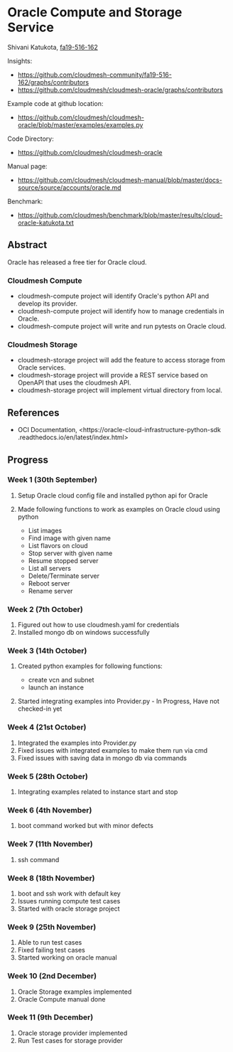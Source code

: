 # Oracle Compute and Storage Service

Shivani Katukota, [fa19-516-162](https://github.com/cloudmesh-community/fa19-516-162)

Insights: 

* <https://github.com/cloudmesh-community/fa19-516-162/graphs/contributors>
* <https://github.com/cloudmesh/cloudmesh-oracle/graphs/contributors>

Example code at github location: 

* <https://github.com/cloudmesh/cloudmesh-oracle/blob/master/examples/examples.py>

Code Directory:

* <https://github.com/cloudmesh/cloudmesh-oracle>

Manual page:

* <https://github.com/cloudmesh/cloudmesh-manual/blob/master/docs-source/source/accounts/oracle.md>

Benchmark:

* <https://github.com/cloudmesh/benchmark/blob/master/results/cloud-oracle-katukota.txt>


## Abstract

Oracle has released a free tier for Oracle cloud.

### Cloudmesh Compute

* cloudmesh-compute project will identify Oracle's python API and develop its 
provider.
* cloudmesh-compute project will identify how to manage credentials in Oracle.
* cloudmesh-compute project will write and run pytests on Oracle cloud. 

### Cloudmesh Storage

* cloudmesh-storage project will add the feature to access storage from Oracle 
services.
* cloudmesh-storage project will provide a REST service based on OpenAPI that 
uses the cloudmesh API.
* cloudmesh-storage project will implement virtual directory from local.


## References

* OCI Documentation, <https://oracle-cloud-infrastructure-python-sdk
.readthedocs.io/en/latest/index.html>


## Progress

### Week 1 (30th September)

1. Setup Oracle cloud config file and installed python api for Oracle
2. Made following functions to work as examples on Oracle cloud using python

   * List images
   * Find image with given name
   * List flavors on cloud
   * Stop server with given name
   * Resume stopped server
   * List all servers
   * Delete/Terminate server
   * Reboot server
   * Rename server

### Week 2 (7th October)

1. Figured out how to use cloudmesh.yaml for credentials
2. Installed mongo db on windows successfully

### Week 3 (14th October)

1. Created python examples for following functions: 

   * create vcn and subnet
   * launch an instance

2. Started integrating examples into Provider.py - In Progress, 
   Have not checked-in yet

### Week 4 (21st October)

1. Integrated the examples into Provider.py
2. Fixed issues with integrated examples to make them run via cmd
3. Fixed issues with saving data in mongo db via commands 

### Week 5 (28th October)

1. Integrating examples related to instance start and stop

### Week 6 (4th November)

1. boot command worked but with minor defects

### Week 7 (11th November)

1. ssh command

### Week 8 (18th November)

1. boot and ssh work with default key
2. Issues running compute test cases
3. Started with oracle storage project

### Week 9 (25th November)

1. Able to run test cases
2. Fixed failing test cases
3. Started working on oracle manual

### Week 10 (2nd December)

1. Oracle Storage examples implemented
2. Oracle Compute manual done

### Week 11 (9th December)

1. Oracle storage provider implemented
2. Run Test cases for storage provider
